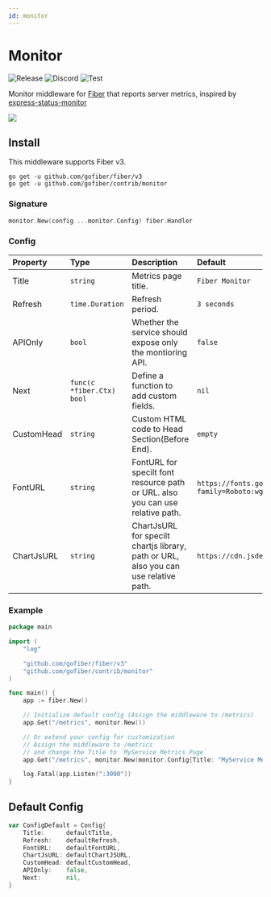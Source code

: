 ```yaml
---
id: monitor
---
```


# Monitor

![Release](https://img.shields.io/github/v/tag/gofiber/contrib?filter=monitor*)
![Discord](https://img.shields.io/discord/704680098577514527?style=flat&label=%F0%9F%92%AC%20discord&color=00ACD7)
![Test](https://github.com/gofiber/contrib/workflows/Test%20Monitor/badge.svg)

Monitor middleware for [Fiber](https://github.com/gofiber/fiber) that reports server metrics, inspired by [express-status-monitor](https://github.com/RafalWilinski/express-status-monitor)

![](https://i.imgur.com/nHAtBpJ.gif)

## Install

This middleware supports Fiber v3.

```
go get -u github.com/gofiber/fiber/v3
go get -u github.com/gofiber/contrib/monitor
```

### Signature

```go
monitor.New(config ...monitor.Config) fiber.Handler
```

### Config

| Property   | Type                      | Description                                                                          | Default                                                                     |
| :--------- | :------------------------ | :----------------------------------------------------------------------------------- | :-------------------------------------------------------------------------- |
| Title      | `string`                  | Metrics page title.                                                                  | `Fiber Monitor`                                                             |
| Refresh    | `time.Duration`           | Refresh period.                                                                      | `3 seconds`                                                                 |
| APIOnly    | `bool`                    | Whether the service should expose only the montioring API.                           | `false`                                                                     |
| Next       | `func(c *fiber.Ctx) bool` | Define a function to add custom fields.                                              | `nil`                                                                       |
| CustomHead | `string`                  | Custom HTML code to Head Section(Before End).                                        | `empty`                                                                     |
| FontURL    | `string`                  | FontURL for specilt font resource path or URL. also you can use relative path.       | `https://fonts.googleapis.com/css2?family=Roboto:wght@400;900&display=swap` |
| ChartJsURL | `string`                  | ChartJsURL for specilt chartjs library, path or URL, also you can use relative path. | `https://cdn.jsdelivr.net/npm/chart.js@2.9/dist/Chart.bundle.min.js`        |

### Example

```go
package main

import (
    "log"

    "github.com/gofiber/fiber/v3"
    "github.com/gofiber/contrib/monitor"
)

func main() {
    app := fiber.New()

    // Initialize default config (Assign the middleware to /metrics)
    app.Get("/metrics", monitor.New())

    // Or extend your config for customization
    // Assign the middleware to /metrics
    // and change the Title to `MyService Metrics Page`
    app.Get("/metrics", monitor.New(monitor.Config{Title: "MyService Metrics Page"}))

    log.Fatal(app.Listen(":3000"))
}
```


## Default Config

```go
var ConfigDefault = Config{
	Title:      defaultTitle,
	Refresh:    defaultRefresh,
	FontURL:    defaultFontURL,
	ChartJsURL: defaultChartJSURL,
	CustomHead: defaultCustomHead,
	APIOnly:    false,
	Next:       nil,
}
```
